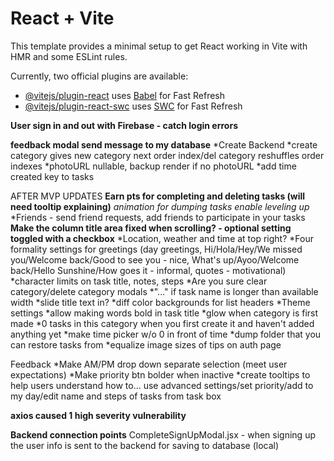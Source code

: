 # React + Vite

This template provides a minimal setup to get React working in Vite with HMR and some ESLint rules.

Currently, two official plugins are available:

- [@vitejs/plugin-react](https://github.com/vitejs/vite-plugin-react/blob/main/packages/plugin-react/README.md) uses [Babel](https://babeljs.io/) for Fast Refresh
- [@vitejs/plugin-react-swc](https://github.com/vitejs/vite-plugin-react-swc) uses [SWC](https://swc.rs/) for Fast Refresh



**<!-- Potential features and add-ons -->**
<!-- *Capitalize first letter of task name for the user in case they forgot to - steps as well! -->
<!-- *Advanced settings toggle stays simple/advanced until you change it again -->
<!-- *Are you sure before deleting a task -->
<!-- *Make TaskBox component -->
<!-- **Quick update task functions - need time and category** -->
<!-- **Edit task modal if you want to change everything at once - need to complete update function** -->
<!-- **Create pages for each category that holds tasks of that category - may have to create running counts for each category and tasktype (priority/completed etc.) as you update tasks** -->
<!-- **Task completion strikes out task - struck out task stays at the bottom of the list but not indicated in # tasks to complete in that category - second map after primary one listing completed tasks in the category** -->
<!-- *Put tasks list into DataContext to access app wide -->
<!-- **id in task objects must rearrange when deleting a task!** -->
**User sign in and out with Firebase - catch login errors**
<!-- *change background - click bg pic to cycle over -->
<!-- *Create your own category -->
<!-- *Delete a category -->
**feedback modal send message to my database**
*Create Backend
*create category gives new category next order index/del category reshuffles order indexes
*photoURL nullable, backup render if no photoURL
*add time created key to tasks
<!-- *Add participants to create/edit task modals - between Notes and date/time! OR next to cancel button in the bott-right -->
<!-- *make + Add steps button fade out if 5 steps already added -->
AFTER MVP UPDATES
**Earn pts for completing and deleting tasks (will need tooltip explaining)**
*animation for dumping tasks*
*enable leveling up*
*Friends - send friend requests, add friends to participate in your tasks
**Make the column title area fixed when scrolling? - optional setting toggled with a checkbox**
*Location, weather and time at top right?
*Four formality settings for greetings (day greetings, Hi/Hola/Hey/We missed you/Welcome back/Good to see you - nice, What's up/Ayoo/Welcome back/Hello Sunshine/How goes it - informal, quotes - motivational)
*character limits on task title, notes, steps
*Are you sure clear category/delete category modals
*"..." if task name is longer than available width
*slide title text in?
*diff color backgrounds for list headers
*Theme settings
*allow making words bold in task title
*glow when category is first made
*0 tasks in this category when you first create it and haven't added anything yet
*make time picker w/o 0 in front of time
*dump folder that you can restore tasks from
*equalize image sizes of tips on auth page


Feedback
*Make AM/PM drop down separate selection (meet user expectations)
*Make priority btn bolder when inactive
*create tooltips to help users understand how to... use advanced settings/set priority/add to my day/edit name and steps of tasks from task box

**axios caused 1 high severity vulnerability**

**Backend connection points**
CompleteSignUpModal.jsx - when signing up the user info is sent to the backend for saving to database (local)
